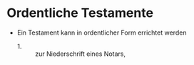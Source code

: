 # Ordentliche Testamente

- Ein Testament kann in ordentlicher Form errichtet werden <dl style="font-weight:normal;font-style:normal;text-decoration:none;"><dt>1.</dt><dd style="font-weight:normal;font-style:normal;text-decoration:none;"><div>zur Niederschrift eines Notars,

